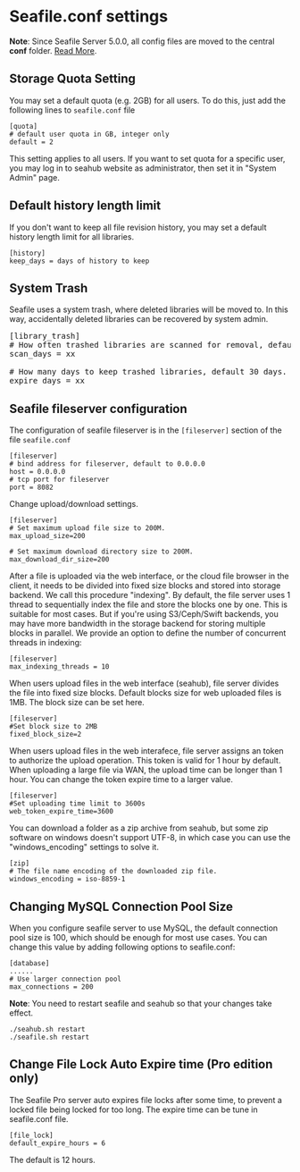 # Seafile.conf settings

**Note**: Since Seafile Server 5.0.0, all config files are moved to the central **conf** folder. [Read More](../deploy/new_directory_layout_5_0_0.md).

## Storage Quota Setting

You may set a default quota (e.g. 2GB) for all users. To do this, just add the following lines to `seafile.conf` file

```
[quota]
# default user quota in GB, integer only
default = 2
```

This setting applies to all users. If you want to set quota for a specific user, you may log in to seahub website as administrator, then set it in "System Admin" page.

## Default history length limit

If you don't want to keep all file revision history, you may set a default history length limit for all libraries.

```
[history]
keep_days = days of history to keep
```

## System Trash
Seafile uses a system trash, where deleted libraries will be moved to. In this way, accidentally deleted libraries can be recovered by system admin.
<pre>
[library_trash]
# How often trashed libraries are scanned for removal, default 1 day.
scan_days = xx

# How many days to keep trashed libraries, default 30 days.
expire_days = xx
</pre>

## Seafile fileserver configuration

The configuration of seafile fileserver is in the `[fileserver]` section of the file `seafile.conf`

```
[fileserver]
# bind address for fileserver, default to 0.0.0.0
host = 0.0.0.0
# tcp port for fileserver
port = 8082
```

Change upload/download settings.

```
[fileserver]
# Set maximum upload file size to 200M.
max_upload_size=200

# Set maximum download directory size to 200M.
max_download_dir_size=200
```

After a file is uploaded via the web interface, or the cloud file browser in the client, it needs to be divided into fixed size blocks and stored into storage backend. We call this procedure "indexing". By default, the file server uses 1 thread to sequentially index the file and store the blocks one by one. This is suitable for most cases. But if you're using S3/Ceph/Swift backends, you may have more bandwidth in the storage backend for storing multiple blocks in parallel. We provide an option to define the number of concurrent threads in indexing:

```
[fileserver]
max_indexing_threads = 10
```

When users upload files in the web interface (seahub), file server divides the file into fixed size blocks. Default blocks size for web uploaded files is 1MB. The block size can be set here.

```
[fileserver]
#Set block size to 2MB
fixed_block_size=2
```

When users upload files in the web interafece, file server assigns an token to authorize the upload operation. This token is valid for 1 hour by default. When uploading a large file via WAN, the upload time can be longer than 1 hour. You can change the token expire time to a larger value.

```
[fileserver]
#Set uploading time limit to 3600s 
web_token_expire_time=3600
```

You can download a folder as a zip archive from seahub, but some zip software
on windows doesn't support UTF-8, in which case you can use the "windows_encoding"
settings to solve it.
```
[zip]
# The file name encoding of the downloaded zip file.
windows_encoding = iso-8859-1
```

## Changing MySQL Connection Pool Size

When you configure seafile server to use MySQL, the default connection pool size is 100, which should be enough for most use cases. You can change this value by adding following options to seafile.conf:

```
[database]
......
# Use larger connection pool
max_connections = 200
```
**Note**: You need to restart seafile and seahub so that your changes take effect.
```
./seahub.sh restart
./seafile.sh restart
```

## Change File Lock Auto Expire time (Pro edition only)

The Seafile Pro server auto expires file locks after some time, to prevent a locked file being locked for too long. The expire time can be tune in seafile.conf file.

```
[file_lock]
default_expire_hours = 6
```

The default is 12 hours.
